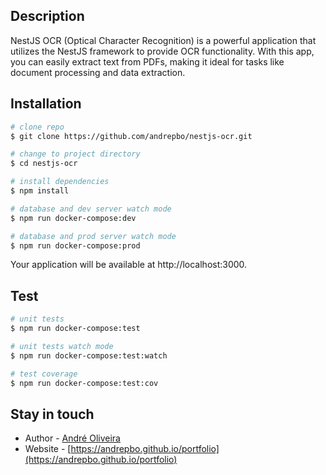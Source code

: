 ## Description

NestJS OCR (Optical Character Recognition) is a powerful application that utilizes the NestJS framework to provide OCR functionality. With this app, you can easily extract text from PDFs, making it ideal for tasks like document processing and data extraction.

## Installation

```bash
# clone repo
$ git clone https://github.com/andrepbo/nestjs-ocr.git

# change to project directory
$ cd nestjs-ocr

# install dependencies
$ npm install

# database and dev server watch mode
$ npm run docker-compose:dev

# database and prod server watch mode
$ npm run docker-compose:prod
```

Your application will be available at http://localhost:3000.

## Test

```bash
# unit tests
$ npm run docker-compose:test

# unit tests watch mode
$ npm run docker-compose:test:watch

# test coverage
$ npm run docker-compose:test:cov
```

## Stay in touch

- Author - [André Oliveira](https://www.linkedin.com/in/andrepbo)
- Website - [https://andrepbo.github.io/portfolio](https://andrepbo.github.io/portfolio)
